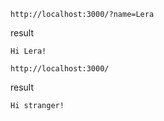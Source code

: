 ```
http://localhost:3000/?name=Lera
```

result

```
Hi Lera!
```

```
http://localhost:3000/
```

result

```
Hi stranger!
```
